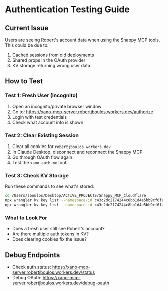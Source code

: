 # Authentication Testing Guide

## Current Issue
Users are seeing Robert's account data when using the Snappy MCP tools. This could be due to:
1. Cached sessions from old deployments
2. Shared props in the OAuth provider
3. KV storage returning wrong user data

## How to Test

### Test 1: Fresh User (Incognito)
1. Open an incognito/private browser window
2. Go to: https://xano-mcp-server.robertjboulos.workers.dev/authorize
3. Login with test credentials
4. Check what account info is shown

### Test 2: Clear Existing Session
1. Clear all cookies for `robertjboulos.workers.dev`
2. In Claude Desktop, disconnect and reconnect the Snappy MCP
3. Go through OAuth flow again
4. Test the `xano_auth_me` tool

### Test 3: Check KV Storage
Run these commands to see what's stored:
```bash
cd /Users/sboulos/Desktop/ACTIVE_PROJECTS/Snappy_MCP_Cloudflare
npx wrangler kv key list --namespace-id c43c2dc2174244c8bb1d4e5bb9cf6fa4 --prefix xano_auth_token
npx wrangler kv key list --namespace-id c43c2dc2174244c8bb1d4e5bb9cf6fa4 --prefix token:
```

### What to Look For
- Does a fresh user still see Robert's account?
- Are there multiple auth tokens in KV?
- Does clearing cookies fix the issue?

## Debug Endpoints
- Check auth status: https://xano-mcp-server.robertjboulos.workers.dev/status
- Debug OAuth: https://xano-mcp-server.robertjboulos.workers.dev/debug-oauth